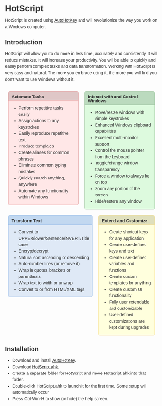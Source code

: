 # HotScript

HotScript is created using [AutoHotKey](http://www.ahkscript.org) and will revolutionize the way you work on a Windows computer.

## Introduction

HotScript will allow you to do more in less time, accurately and consistently. It will reduce mistakes. It will increase your productivity. You
will be able to quickly and easily perform complex tasks and data transformation. Working with HotScript is very easy and natural. The
more you embrace using it, the more you will find you don't want to use Windows without it.
<style type="text/css">
blockquote,body,div,fieldset,h1,h2,h3,h4,h5,h6,input,li,ol,pre,select,table,td,textarea,th,tr,ul {
color: #333;
}
body {
font-family: Arial, sans-serif;
font-size: 14px;
line-height: 1.5em;
}
.sectionColumnWrapper {
display: block;
overflow-x: auto;
}
.sectionMacro {
display: table;
margin-top: 10px;
width: 100%;
}
.sectionMacroRow {
display: table-row;
}
.sectionMacro .columnMacro {
border: medium none;
padding: 0;
}
.columnMacro {
display: table-cell;
vertical-align: top;
}
.panel, #content .panel {
border-radius: 5px;
}
.panel, .alertPanel, .infoPanel {
color: #333;
margin: 5px 10px;
overflow: hidden;
padding: 0;
}
.panel .panelHeader {
border-top-left-radius: 5px;
border-top-right-radius: 5px;
color: #333;
line-height: 1em;
margin-bottom: 0;
padding: 10px 10px 5px;
text-align: left;
}
.panel .panelContent {
margin-bottom: 10px;
margin-top: 10px;
padding: 0 10px;
}
</style>
<div class="sectionColumnWrapper">
<div class="sectionMacro">
<div class="sectionMacroRow">
<div style="width:50%;min-width:50%;max-width:50%;" class="columnMacro">
<div style="background-color: #FFE7E7;border-color: #DF9898;border-style: solid;border-width: 1px;" class="panel">
<div style="border-bottom-width: 1px;border-bottom-style: solid;border-bottom-color: #DF9898;background-color: #DFC7C7;" class="panelHeader">
<b>Automate Tasks</b>
</div>
<div style="background-color: #FFE7E7;" class="panelContent">
<ul>
<li>Perform repetitive tasks easily</li>
<li>Assign actions to any keystrokes</li>
<li>Easily reproduce repetitive text</li>
<li>Produce templates</li>
<li>Create aliases for common phrases</li>
<li>Eliminate common typing mistakes</li>
<li>Quickly search anything, anywhere</li>
<li>Automate any functionality within Windows</li>
</ul>
</div>
</div>
</div>
<div style="width:50%;min-width:50%;max-width:50%;" class="columnMacro">
<div style="background-color: #DDFADE;border-color: #9EC49F;border-style: solid;border-width: 1px;" class="panel">
<div style="border-bottom-width: 1px;border-bottom-style: solid;border-bottom-color: #9EC49F;background-color: #BBDABE;" class="panelHeader">
<b>Interact with and Control Windows</b>
</div>
<div style="background-color: #DDFADE;" class="panelContent">
<ul>
<li>Move/resize windows with simple keystrokes</li>
<li>Enhanced Windows clipboard capabilities</li>
<li>Excellent multi-monitor support</li>
<li>Control the mouse pointer from the keyboard</li>
<li>Toggle/change window transparency</li>
<li>Force a window to always be on top</li>
<li>Zoom any portion of the screen</li>
<li>Hide/restore any window</li>
</ul>
</div>
</div>
</div>
</div>
</div>
</div>
<div class="sectionColumnWrapper">
<div class="sectionMacro">
<div class="sectionMacroRow">
<div style="width:50%;min-width:50%;max-width:50%;" class="columnMacro">
<div style="background-color: #DFE9F6;border-color: #99BCE8;border-style: solid;border-width: 1px;" class="panel">
<div style="border-bottom-width: 1px;border-bottom-style: solid;border-bottom-color: #99BCE8;background-color: #C2D8F0;" class="panelHeader">
<b>Transform Text</b>
</div>
<div style="background-color: #DFE9F6;" class="panelContent">
<ul>
<li>Convert to UPPER/lower/Sentence/iNVERT/Title case</li>
<li>Encrypt/decrypt</li>
<li>Natural sort ascending or descending</li>
<li>Auto-number lines (or remove it)</li>
<li>Wrap in quotes, brackets or parenthesis</li>
<li>Wrap text to width or unwrap</li>
<li>Convert to or from HTML/XML tags</li>
</ul>
</div>
</div>
</div>
<div style="width:50%;min-width:50%;max-width:50%;" class="columnMacro">
<div style="background-color: #FFFFDD;border-color: #F7DF92;border-style: solid;border-width: 1px;" class="panel">
<div style="border-bottom-width: 1px;border-bottom-style: solid;border-bottom-color: #F7DF92;background-color: #DFDFBD;" class="panelHeader">
<b>Extend and Customize</b>
</div>
<div style="background-color: #FFFFDD;" class="panelContent">
<ul>
<li>Create shortcut keys for any application</li>
<li>Create user-defined keys and text</li>
<li>Create user-defined variables and functions</li>
<li>Create custom templates for anything</li>
<li>Create custom UI functionality</li>
<li>Fully user extendable and customizable</li>
<li>User-defined customizations are kept during upgrades</li>
</ul>
</div>
</div>
</div>
</div>
</div>
</div>

## Installation

* Download and install <a href="https://autohotkey.com/download/ahk-install.exe">AutoHotKey</a>.
* Download <a href="https://github.com/mviens/hotscript/raw/master/HotScript.ahk">HotScript.ahk</a>.
* Create a separate folder for HotScript and move HotScript.ahk into that folder.
* Double-click HotScript.ahk to launch it for the first time. Some setup will automatically occur.
* Press Ctrl-Win-H to show (or hide) the help screen.
